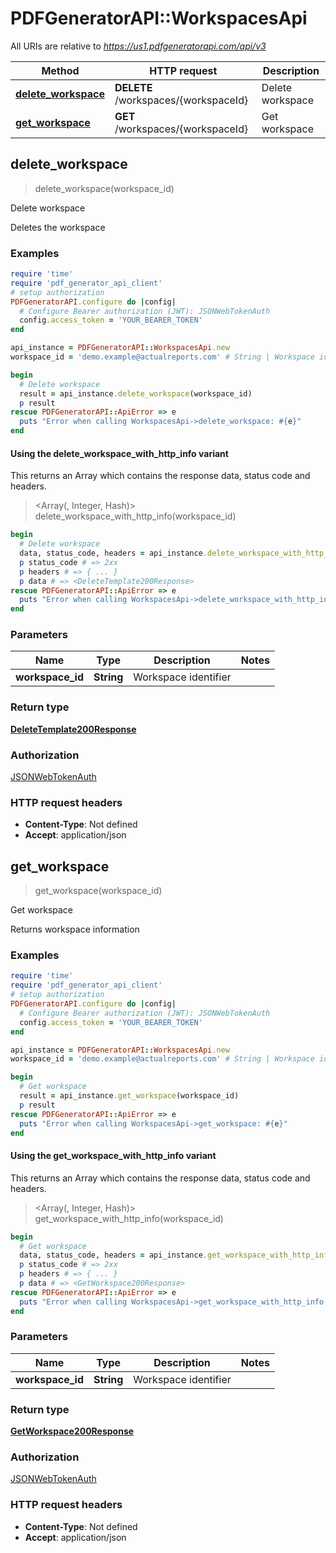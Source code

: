 # PDFGeneratorAPI::WorkspacesApi

All URIs are relative to *https://us1.pdfgeneratorapi.com/api/v3*

| Method | HTTP request | Description |
| ------ | ------------ | ----------- |
| [**delete_workspace**](WorkspacesApi.md#delete_workspace) | **DELETE** /workspaces/{workspaceId} | Delete workspace |
| [**get_workspace**](WorkspacesApi.md#get_workspace) | **GET** /workspaces/{workspaceId} | Get workspace |


## delete_workspace

> <DeleteTemplate200Response> delete_workspace(workspace_id)

Delete workspace

Deletes the workspace

### Examples

```ruby
require 'time'
require 'pdf_generator_api_client'
# setup authorization
PDFGeneratorAPI.configure do |config|
  # Configure Bearer authorization (JWT): JSONWebTokenAuth
  config.access_token = 'YOUR_BEARER_TOKEN'
end

api_instance = PDFGeneratorAPI::WorkspacesApi.new
workspace_id = 'demo.example@actualreports.com' # String | Workspace identifier

begin
  # Delete workspace
  result = api_instance.delete_workspace(workspace_id)
  p result
rescue PDFGeneratorAPI::ApiError => e
  puts "Error when calling WorkspacesApi->delete_workspace: #{e}"
end
```

#### Using the delete_workspace_with_http_info variant

This returns an Array which contains the response data, status code and headers.

> <Array(<DeleteTemplate200Response>, Integer, Hash)> delete_workspace_with_http_info(workspace_id)

```ruby
begin
  # Delete workspace
  data, status_code, headers = api_instance.delete_workspace_with_http_info(workspace_id)
  p status_code # => 2xx
  p headers # => { ... }
  p data # => <DeleteTemplate200Response>
rescue PDFGeneratorAPI::ApiError => e
  puts "Error when calling WorkspacesApi->delete_workspace_with_http_info: #{e}"
end
```

### Parameters

| Name | Type | Description | Notes |
| ---- | ---- | ----------- | ----- |
| **workspace_id** | **String** | Workspace identifier |  |

### Return type

[**DeleteTemplate200Response**](DeleteTemplate200Response.md)

### Authorization

[JSONWebTokenAuth](../README.md#JSONWebTokenAuth)

### HTTP request headers

- **Content-Type**: Not defined
- **Accept**: application/json


## get_workspace

> <GetWorkspace200Response> get_workspace(workspace_id)

Get workspace

Returns workspace information

### Examples

```ruby
require 'time'
require 'pdf_generator_api_client'
# setup authorization
PDFGeneratorAPI.configure do |config|
  # Configure Bearer authorization (JWT): JSONWebTokenAuth
  config.access_token = 'YOUR_BEARER_TOKEN'
end

api_instance = PDFGeneratorAPI::WorkspacesApi.new
workspace_id = 'demo.example@actualreports.com' # String | Workspace identifier

begin
  # Get workspace
  result = api_instance.get_workspace(workspace_id)
  p result
rescue PDFGeneratorAPI::ApiError => e
  puts "Error when calling WorkspacesApi->get_workspace: #{e}"
end
```

#### Using the get_workspace_with_http_info variant

This returns an Array which contains the response data, status code and headers.

> <Array(<GetWorkspace200Response>, Integer, Hash)> get_workspace_with_http_info(workspace_id)

```ruby
begin
  # Get workspace
  data, status_code, headers = api_instance.get_workspace_with_http_info(workspace_id)
  p status_code # => 2xx
  p headers # => { ... }
  p data # => <GetWorkspace200Response>
rescue PDFGeneratorAPI::ApiError => e
  puts "Error when calling WorkspacesApi->get_workspace_with_http_info: #{e}"
end
```

### Parameters

| Name | Type | Description | Notes |
| ---- | ---- | ----------- | ----- |
| **workspace_id** | **String** | Workspace identifier |  |

### Return type

[**GetWorkspace200Response**](GetWorkspace200Response.md)

### Authorization

[JSONWebTokenAuth](../README.md#JSONWebTokenAuth)

### HTTP request headers

- **Content-Type**: Not defined
- **Accept**: application/json

